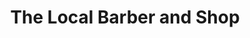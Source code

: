 ---
title: "The Local Barber and Shop"
url: /phoenix/the-local-barber-and-shop/
shop: hairdresser
---